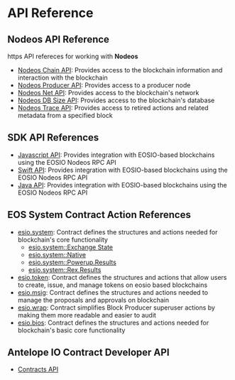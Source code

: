 # API Reference #

## Nodeos API Reference ##

https API refereces for working with **Nodeos**
- [Nodeos Chain API](/leap-plugins/chain.api/): Provides access to the blockchain information and interaction with the blockchain
- [Nodeos Producer API](/leap-plugins/producer.api/): Provides access to a producer node
- [Nodeos Net API](/leap-plugins/net.api/): Provides access to the blockchain's network
- [Nodeos DB Size API](/leap-plugins/db_size.api/): Provides access to the blockchain's database
- [Nodeos Trace API](/leap-plugins/trace.api/): Provides access to retired actions and related metadata from a specified block


## SDK API References ##
- [Javascript API](/eosjs/latest/): Provides integration with EOSIO-based blockchains using the EOSIO Nodeos RPC API
- [Swift API](/swift-sdk/latest/swiftdocs): Provides integration with EOSIO-based blockchains using the EOSIO Nodeos RPC API
- [Java API](https://docs.eosnetwork.com/reference/javadocs): Provides integration with EOSIO-based blockchains using the EOSIO Nodeos RPC API

## EOS System Contract Action References ##

- [esio.system](/system-contracts/latest/reference/Classes/classeosiosystem_1_1system__contract): Contract defines the structures and actions needed for blockchain's core functionality
    - [esio.system::Exchange State](/system-contracts/latest/reference/Classes/structeosiosystem_1_1exchange__state)
    - [esio.system::Native](/system-contracts/latest/reference/Classes/classeosiosystem_1_1native)
    - [esio.system::Powerup.Results](/system-contracts/latest/reference/Classes/classpowup__results)
    - [esio.system::Rex.Results](/system-contracts/latest/reference/Classes/classrex__results)
- [esio.token](/system-contracts/latest/reference/Classes/classeosio_1_1token): Contract defines the structures and actions that allow users to create, issue, and manage tokens on eosio based blockchains
- [esio.msig](/system-contracts/latest/reference/Classes/classeosio_1_1multisig): Contract defines the structures and actions needed to manage the proposals and approvals on blockchain
- [esio.wrap](/system-contracts/latest/reference/Classes/classeosio_1_1wrap): Contract simplifies Block Producer superuser actions by making them more readable and easier to audit
- [esio.bios](/system-contracts/latest/reference/Classes/classeosiobios_1_1bios): Contract defines the structures and actions needed for blockchain's basic core functionality

## Antelope IO Contract Developer API ##
- [Contracts API](/cdt/latest/reference/Modules/group__contracts)
